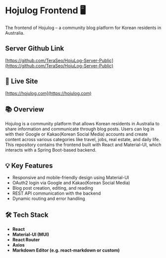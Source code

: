 # Hojulog Frontend 🖥️  
The frontend of Hojulog – a community blog platform for Korean residents in Australia.

## Server Github Link
[https://github.com/TeraSeo/HojuLog-Server-Public](https://github.com/TeraSeo/HojuLog-Server-Public)

## 🔗 Live Site  
[https://hojulog.com](https://hojulog.com)

## 📚 Overview  
Hojulog is a community platform that allows Korean residents in Australia to share information and communicate through blog posts. Users can log in with their Google or Kakao(Korean Social Media) accounts and create content across various categories like travel, jobs, real estate, and daily life. This repository contains the frontend built with React and Material-UI, which interacts with a Spring Boot-based backend.

## 💡 Key Features  
- Responsive and mobile-friendly design using Material-UI  
- OAuth2 login via Google and Kakao(Korean Social Media)  
- Blog post creation, editing, and reading  
- REST API communication with the backend  
- Dynamic routing and error handling

## 🛠️ Tech Stack  
- **React**  
- **Material-UI (MUI)**  
- **React Router**  
- **Axios**  
- **Markdown Editor (e.g. react-markdown or custom)**
